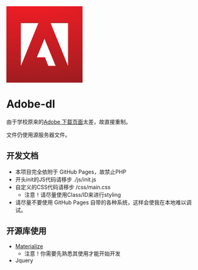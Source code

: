 
<img src="./img/adobe.png" width=200 height=200 align=center>

# Adobe-dl

由于学校原来的[Adobe 下载页面]()太差，故直接重制。

文件仍使用源服务器文件。

## 开发文档

- 本项目完全依附于 GitHub Pages，故禁止PHP
- 开头init的JS代码请移步 ./js/init.js
- 自定义的CSS代码请移步 /css/main.css
  - 注意！请尽量使用Class/ID来进行styling
- 请尽量不要使用 GitHub Pages 自带的各种系统，这样会使我在本地难以调试。

## 开源库使用

- [Materialize](https://materializecss.com/)
  - 注意！你需要先熟悉其使用才能开始开发
- Jquery

